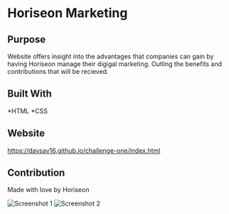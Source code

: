 # Horiseon Marketing

## Purpose
Website offers insight into the advantages that companies can gain by having Horiseon manage their digigal marketing. Outling the benefits and contributions that will be recieved. 

## Built With 
*HTML
*CSS

## Website
https://davsav16.github.io/challenge-one/index.html

## Contribution
Made with love by Horiseon

![Screenshot 1](https://user-images.githubusercontent.com/77703087/111861650-a0cc6380-8915-11eb-94d9-459887553532.PNG)
![Screenshot 2](https://user-images.githubusercontent.com/77703087/111861654-a7f37180-8915-11eb-9c9c-e01e42d9a2fc.PNG)
